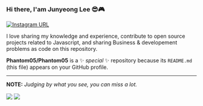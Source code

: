 ### Hi there, I'am Junyeong Lee 😎🎮

<p>
<a href="https://www.instagram.com/highvafe">
<img src="https://camo.githubusercontent.com/838191d0c08d920fc8443a893273e9b2bc955c42fcacfd606d64e6f216265aa4/68747470733a2f2f696d672e736869656c64732e696f2f7374617469632f76313f636f6c6f723d726564266c6162656c3d496e7374616772616d266c6f676f3d496e7374616772616d266c6f676f436f6c6f723d7768697465267374796c653d666f722d7468652d6261646765266d6573736167653d666f6c6c6f77" alt="Instagram URL" />
  </a>
</p>



<p>
I love sharing my knowledge and experience, contribute to open source projects related to Javascript, and sharing Business & developement problems as code on this repository.
</p>

**Phantom05/Phantom05** is a ✨ _special_ ✨ repository because its `README.md` (this file) appears on your GitHub profile.



<hr />
<strong>NOTE:</strong> <em>Judging by what you see, you can miss a lot.</em>
<p>
<img align="center" src="https://github-readme-stats.vercel.app/api?username=phantom05&show_icons=true&theme=dracula">
<img align="center" src="https://github-readme-stats.vercel.app/api/top-langs/?username=anuraghazra&theme=dracula&layout=compact">
</p>





<!--

**Phantom05/Phantom05** is a ✨ _special_ ✨ repository because its `README.md` (this file) appears on your GitHub profile.

Here are some ideas to get you started:

- 🔭 I’m currently working on ...
- 🌱 I’m currently learning ...
- 👯 I’m looking to collaborate on ...
- 🤔 I’m looking for help with ...
- 💬 Ask me about ...
- 📫 How to reach me: ...
- 😄 Pronouns: ...
- ⚡ Fun fact: ...
-->
